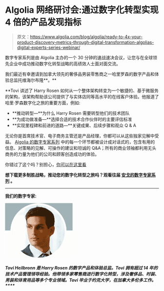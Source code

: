 # Algolia 网络研讨会:通过数字化转型实现 4 倍的产品发现指标

> 原文：<https://www.algolia.com/blog/algolia/ready-to-4x-your-product-discovery-metrics-through-digital-transformation-algolias-digital-experts-series-webinar/>

数字专家系列是由 Algolia 主办的一个 30 分钟的速战速决会议，让您与在全球领先企业中成功推动数字化转型战略的高绩效人士面对面交流。

我们最近有幸邀请到加拿大领先的奢侈品男装零售商之一哈里罗森的数字产品和体验总监托维海尔布隆**。**

 **Tovi 讲述了 Harry Rosen 如何从一个整体架构转变为一个敏捷的、基于微服务的架构，该架构帮助该公司提供了与实体店同等高水平的在线客户体验。他报道了哈里·罗森数字化之旅的重要方面，例如:

*   **推动转型—**为什么 Harry Rosen 需要转型他们的技术团队
*   **为成功做准备—**选择合适的技术合作伙伴时的主要评估标准
*   **实现里程碑和前进的道路—**关键成果、后续步骤和观众 Q & A

无论你是首席技术官、电子商务主管还是产品经理，你都可以从这些独家见解中受益。 [Algolia 的数字专家系列](https://resources.algolia.com/digital-expert-series) 中的每一个环节都被设计成对话式的，包含有用的信息、对策略的见解、可操作的建议和坦诚的 Q&A；所有的商业领袖都利用无头商务的力量为他们的公司和顾客创造成功的体验。

你错过了这个吗？别担心，[你可以在这里看](https://resources.algolia.com/digital-expert-series/webinar-digitalexpert-ca-harryrosen-retail)

**想下载更多制胜战略，推动您的数字化转型之旅吗？观看往届 [安戈的数字专家系列](https://resources.algolia.com/digital-expert-series) 。**

 *** * *

**我们的数字专家:**

![](img/6838dcd43f2975ace7ea7db5c86344e7.png)

##### Tovi Heilbronn 是 Harry Rosen 的数字产品和体验总监。Tovi 拥有超过 14 年的技术产品管理领导经验。他带领多家零售商进行数字化转型，涉及奢侈品、时装、男装和体育用品等多个专业领域。Tovi 毕业于约克大学，在加拿大多伦多工作。****